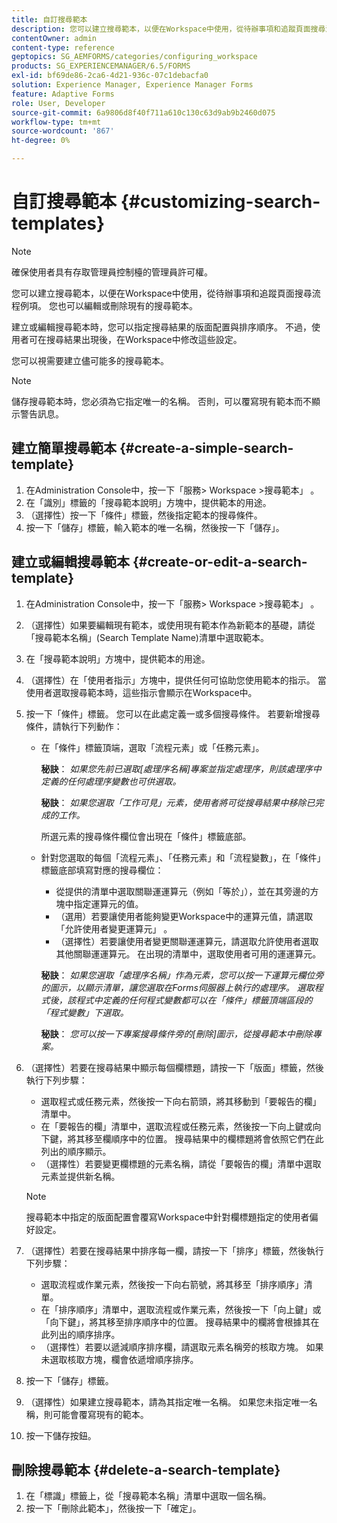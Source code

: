 ```yaml
---
title: 自訂搜尋範本
description: 您可以建立搜尋範本，以便在Workspace中使用，從待辦事項和追蹤頁面搜尋流程例項。 您也可以編輯或刪除現有的搜尋範本。
contentOwner: admin
content-type: reference
geptopics: SG_AEMFORMS/categories/configuring_workspace
products: SG_EXPERIENCEMANAGER/6.5/FORMS
exl-id: bf69de86-2ca6-4d21-936c-07c1debacfa0
solution: Experience Manager, Experience Manager Forms
feature: Adaptive Forms
role: User, Developer
source-git-commit: 6a9806d8f40f711a610c130c63d9ab9b2460d075
workflow-type: tm+mt
source-wordcount: '867'
ht-degree: 0%

---
```


# 自訂搜尋範本 {#customizing-search-templates}

>[!NOTE]
> 
> 確保使用者具有存取管理員控制檯的管理員許可權。

您可以建立搜尋範本，以便在Workspace中使用，從待辦事項和追蹤頁面搜尋流程例項。 您也可以編輯或刪除現有的搜尋範本。

建立或編輯搜尋範本時，您可以指定搜尋結果的版面配置與排序順序。 不過，使用者可在搜尋結果出現後，在Workspace中修改這些設定。

您可以視需要建立儘可能多的搜尋範本。

>[!NOTE]
>
>儲存搜尋範本時，您必須為它指定唯一的名稱。 否則，可以覆寫現有範本而不顯示警告訊息。

## 建立簡單搜尋範本 {#create-a-simple-search-template}

1. 在Administration Console中，按一下「服務> Workspace >搜尋範本」 。
1. 在「識別」標籤的「搜尋範本說明」方塊中，提供範本的用途。
1. （選擇性）按一下「條件」標籤，然後指定範本的搜尋條件。
1. 按一下「儲存」標籤，輸入範本的唯一名稱，然後按一下「儲存」。

## 建立或編輯搜尋範本 {#create-or-edit-a-search-template}

1. 在Administration Console中，按一下「服務> Workspace >搜尋範本」 。
1. （選擇性）如果要編輯現有範本，或使用現有範本作為新範本的基礎，請從「搜尋範本名稱」(Search Template Name)清單中選取範本。
1. 在「搜尋範本說明」方塊中，提供範本的用途。
1. （選擇性）在「使用者指示」方塊中，提供任何可協助您使用範本的指示。 當使用者選取搜尋範本時，這些指示會顯示在Workspace中。
1. 按一下「條件」標籤。 您可以在此處定義一或多個搜尋條件。 若要新增搜尋條件，請執行下列動作：

   * 在「條件」標籤頂端，選取「流程元素」或「任務元素」。

     **秘訣**： *如果您先前已選取[處理序名稱]專案並指定處理序，則該處理序中定義的任何處理序變數也可供選取。*

     **秘訣**： *如果您選取「工作可見」元素，使用者將可從搜尋結果中移除已完成的工作。*

     所選元素的搜尋條件欄位會出現在「條件」標籤底部。

   * 針對您選取的每個「流程元素」、「任務元素」和「流程變數」，在「條件」標籤底部填寫對應的搜尋欄位：

      * 從提供的清單中選取關聯運運算元（例如「等於」），並在其旁邊的方塊中指定運算元的值。
      * （選用）若要讓使用者能夠變更Workspace中的運算元值，請選取「允許使用者變更運算元」 。
      * （選擇性）若要讓使用者變更關聯運運算元，請選取允許使用者選取其他關聯運運算元。 在出現的清單中，選取使用者可用的運運算元。

     **秘訣**： *如果您選取「處理序名稱」作為元素，您可以按一下運算元欄位旁的圖示，以顯示清單，讓您選取在Forms伺服器上執行的處理序。 選取程式後，該程式中定義的任何程式變數都可以在「條件」標籤頂端區段的「程式變數」下選取。*

     **秘訣**： *您可以按一下專案搜尋條件旁的[刪除]圖示，從搜尋範本中刪除專案。*

1. （選擇性）若要在搜尋結果中顯示每個欄標題，請按一下「版面」標籤，然後執行下列步驟：

   * 選取程式或任務元素，然後按一下向右箭頭，將其移動到「要報告的欄」清單中。
   * 在「要報告的欄」清單中，選取流程或任務元素，然後按一下向上鍵或向下鍵，將其移至欄順序中的位置。 搜尋結果中的欄標題將會依照它們在此列出的順序顯示。
   * （選擇性）若要變更欄標題的元素名稱，請從「要報告的欄」清單中選取元素並提供新名稱。

   >[!NOTE]
   >
   >搜尋範本中指定的版面配置會覆寫Workspace中針對欄標題指定的使用者偏好設定。

1. （選擇性）若要在搜尋結果中排序每一欄，請按一下「排序」標籤，然後執行下列步驟：

   * 選取流程或作業元素，然後按一下向右箭號，將其移至「排序順序」清單。
   * 在「排序順序」清單中，選取流程或作業元素，然後按一下「向上鍵」或「向下鍵」，將其移至排序順序中的位置。 搜尋結果中的欄將會根據其在此列出的順序排序。
   * （選擇性）若要以遞減順序排序欄，請選取元素名稱旁的核取方塊。 如果未選取核取方塊，欄會依遞增順序排序。

1. 按一下「儲存」標籤。
1. （選擇性）如果建立搜尋範本，請為其指定唯一名稱。 如果您未指定唯一名稱，則可能會覆寫現有的範本。
1. 按一下儲存按鈕。

## 刪除搜尋範本 {#delete-a-search-template}

1. 在「標識」標籤上，從「搜尋範本名稱」清單中選取一個名稱。
1. 按一下「刪除此範本」，然後按一下「確定」。
